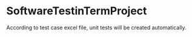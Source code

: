 # SoftwareTestinTermProject
According to test case excel file, unit tests will be created automatically.
